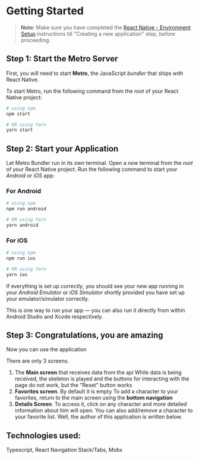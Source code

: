 # Getting Started

>**Note**: Make sure you have completed the [React Native - Environment Setup](https://reactnative.dev/docs/environment-setup) instructions till "Creating a new application" step, before proceeding.

## Step 1: Start the Metro Server

First, you will need to start **Metro**, the JavaScript _bundler_ that ships _with_ React Native.

To start Metro, run the following command from the _root_ of your React Native project:

```bash
# using npm
npm start

# OR using Yarn
yarn start
```

## Step 2: Start your Application

Let Metro Bundler run in its _own_ terminal. Open a _new_ terminal from the _root_ of your React Native project. Run the following command to start your _Android_ or _iOS_ app:

### For Android

```bash
# using npm
npm run android

# OR using Yarn
yarn android
```

### For iOS

```bash
# using npm
npm run ios

# OR using Yarn
yarn ios
```

If everything is set up _correctly_, you should see your new app running in your _Android Emulator_ or _iOS Simulator_ shortly provided you have set up your emulator/simulator correctly.

This is one way to run your app — you can also run it directly from within Android Studio and Xcode respectively.

## Step 3: Congratulations, you are amazing

Now you can use the application

There are only 3 screens.
1. The **Main screen** that receives data from the api While data is being received, the skeleton is played and the buttons for interacting with the page do not work, but the "Reset" button works
2. **Favorites screen**. By default it is empty
To add a character to your favorites, return to the main screen using the **bottom navigation**
3. **Details Screen**. To access it, click on any character and more detailed information about him will open. You can also add/remove a character to your favorite list. Well, the author of this application is written below.

## Technologies used:
Typescript, React Navigation Stack/Tabs, Mobx
